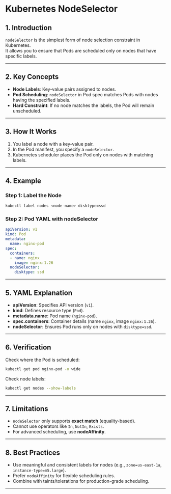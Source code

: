 # Kubernetes NodeSelector

## 1. Introduction
`nodeSelector` is the simplest form of node selection constraint in Kubernetes.  
It allows you to ensure that Pods are scheduled only on nodes that have specific labels.

---

## 2. Key Concepts
- **Node Labels**: Key-value pairs assigned to nodes.
- **Pod Scheduling**: `nodeSelector` in Pod spec matches Pods with nodes having the specified labels.
- **Hard Constraint**: If no node matches the labels, the Pod will remain unscheduled.

---

## 3. How It Works
1. You label a node with a key-value pair.
2. In the Pod manifest, you specify a `nodeSelector`.
3. Kubernetes scheduler places the Pod only on nodes with matching labels.

---

## 4. Example

### Step 1: Label the Node
```bash
kubectl label nodes <node-name> disktype=ssd
```

### Step 2: Pod YAML with nodeSelector
```yaml
apiVersion: v1
kind: Pod
metadata:
  name: nginx-pod
spec:
  containers:
  - name: nginx
    image: nginx:1.26
  nodeSelector:
    disktype: ssd
```

---

## 5. YAML Explanation
- **apiVersion**: Specifies API version (`v1`).
- **kind**: Defines resource type (`Pod`).
- **metadata.name**: Pod name (`nginx-pod`).
- **spec.containers**: Container details (name `nginx`, image `nginx:1.26`).
- **nodeSelector**: Ensures Pod runs only on nodes with `disktype=ssd`.

---

## 6. Verification
Check where the Pod is scheduled:
```bash
kubectl get pod nginx-pod -o wide
```

Check node labels:
```bash
kubectl get nodes --show-labels
```

---

## 7. Limitations
- `nodeSelector` only supports **exact match** (equality-based).
- Cannot use operators like `In`, `NotIn`, `Exists`.
- For advanced scheduling, use **nodeAffinity**.

---

## 8. Best Practices
- Use meaningful and consistent labels for nodes (e.g., `zone=us-east-1a`, `instance-type=m5.large`).
- Prefer `nodeAffinity` for flexible scheduling rules.
- Combine with taints/tolerations for production-grade scheduling.

---
